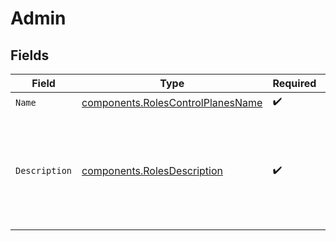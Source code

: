 # Admin


## Fields

| Field                                                                                  | Type                                                                                   | Required                                                                               | Description                                                                            | Example                                                                                |
| -------------------------------------------------------------------------------------- | -------------------------------------------------------------------------------------- | -------------------------------------------------------------------------------------- | -------------------------------------------------------------------------------------- | -------------------------------------------------------------------------------------- |
| `Name`                                                                                 | [components.RolesControlPlanesName](../../models/components/rolescontrolplanesname.md) | :heavy_check_mark:                                                                     | N/A                                                                                    |                                                                                        |
| `Description`                                                                          | [components.RolesDescription](../../models/components/rolesdescription.md)             | :heavy_check_mark:                                                                     | N/A                                                                                    | This role grants full write access to all entities within a control plane.             |